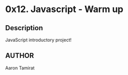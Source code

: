 # 0x12. Javascript - Warm up

## Description
JavaScript introductory project!

## AUTHOR
Aaron Tamirat
